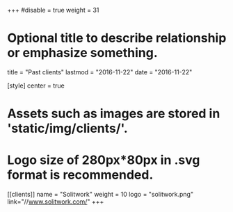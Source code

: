 +++
#disable = true
weight = 31
# Optional title to describe relationship or emphasize something.
title = "Past clients"
lastmod = "2016-11-22"
date = "2016-11-22"

[style]
  center = true

# Assets such as images are stored in 'static/img/clients/'.
# Logo size of 280px*80px in .svg format is recommended.

[[clients]]
  name = "Solitwork"
  weight = 10
  logo = "solitwork.png"
  link="//www.solitwork.com/"
+++
